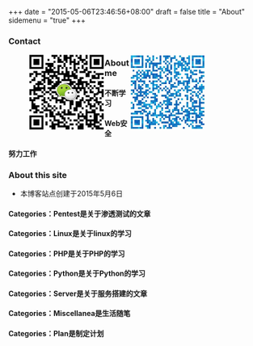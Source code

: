 +++
date = "2015-05-06T23:46:56+08:00"
draft = false
title = "About"
sidemenu = "true"
+++

### Contact
<div style="width:350px;margin-left:40px;margin-top:10px;">
    <div style="float:left">
        <img src="/img/wx.png" style="width:150px;height:150px;" title="添加微信">
    </div>
    <div style="float:right;">
        <img src="/img/qq.png" style="width:150px;height:150px;" title="添加QQ">
    </div>
</div>

### About me
- #### 不断学习
#### Web安全
#### 努力工作

### About this site
* 本博客站点创建于2015年5月6日
#### Categories：Pentest是关于渗透测试的文章
#### Categories：Linux是关于linux的学习
#### Categories：PHP是关于PHP的学习
#### Categories：Python是关于Python的学习
#### Categories：Server是关于服务搭建的文章
#### Categories：Miscellanea是生活随笔
#### Categories：Plan是制定计划
